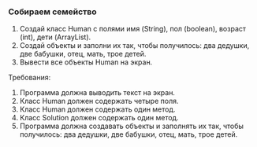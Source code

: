 
### Собираем семейство

1. Создай класс Human с полями имя (String), пол (boolean), возраст (int), дети (ArrayList<Human>).
2. Создай объекты и заполни их так, чтобы получилось: два дедушки, две бабушки, отец, мать, трое детей.
3. Вывести все объекты Human на экран.


Требования:
1.	Программа должна выводить текст на экран.
2.	Класс Human должен содержать четыре поля.
3.	Класс Human должен содержать один метод.
4.	Класс Solution должен содержать один метод.
5.	Программа должна создавать объекты и заполнять их так, чтобы получилось: два дедушки, две бабушки, отец, мать, трое детей.


